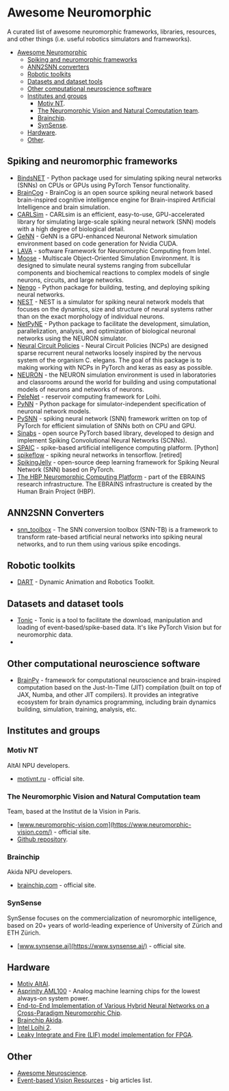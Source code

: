 # Awesome Neuromorphic

A curated list of awesome neuromorphic frameworks, libraries, resources, and other things (i.e. useful robotics simulators and frameworks).

- [Awesome Neuromorphic](#awesome-neuromorphic)
  * [Spiking and neuromorphic frameworks](#spiking-and-neuromorphic-frameworks)
  * [ANN2SNN converters](#ann2snn-converters)
  * [Robotic toolkits](#robotic-toolkits)
  * [Datasets and dataset tools](#datasets-and-dataset-tools)
  * [Other computational neuroscience software](other-computational-neuroscience-software)
  * [Institutes and groups](#institutes-and-groups)
    - [Motiv NT](#motiv-nt).
    - [The Neuromorphic Vision and Natural Computation team](#the-neuromorphic-vision-and-natural-computation-team).
    - [Brainchip](#brainchip).
    - [SynSense](#synsense).
  * [Hardware](#hardware).
  * [Other](#other).


## Spiking and neuromorphic frameworks

- [BindsNET](https://github.com/BindsNET/bindsnet) - Python package used for simulating spiking neural networks (SNNs) on CPUs or GPUs using PyTorch Tensor functionality.
- [BrainCog](https://github.com/BrainCog-X/Brain-Cog) - BrainCog is an open source spiking neural network based brain-inspired cognitive intelligence engine for Brain-inspired Artificial Intelligence and brain simulation.
- [CARLSim](https://github.com/UCI-CARL/CARLsim6) - CARLsim is an efficient, easy-to-use, GPU-accelerated library for simulating large-scale spiking neural network (SNN) models with a high degree of biological detail.
- [GeNN](https://github.com/genn-team/genn) - GeNN is a GPU-enhanced Neuronal Network simulation environment based on code generation for Nvidia CUDA.
- [LAVA](https://github.com/lava-nc) - software Framework for Neuromorphic Computing from Intel.
- [Moose](https://moose.ncbs.res.in/) -  Multiscale Object-Oriented Simulation Environment. It is designed to simulate neural systems ranging from subcellular components and biochemical reactions to complex models of single neurons, circuits, and large networks.
- [Nengo](https://www.nengo.ai/) - Python package for building, testing, and deploying spiking neural networks.
- [NEST](https://www.nest-simulator.org/) - NEST is a simulator for spiking neural network models that focuses on the dynamics, size and structure of neural systems rather than on the exact morphology of individual neurons.
- [NetPyNE](http://www.netpyne.org/) - Python package to facilitate the development, simulation, parallelization, analysis, and optimization of biological neuronal networks using the NEURON simulator.
- [Neural Circuit Policies](https://github.com/mlech26l/ncps) - Neural Circuit Policies (NCPs) are designed sparse recurrent neural networks loosely inspired by the nervous system of the organism C. elegans. The goal of this package is to making working with NCPs in PyTorch and keras as easy as possible.
- [NEURON](https://www.neuron.yale.edu/neuron/) - the NEURON simulation environment is used in laboratories and classrooms around the world for building and using computational models of neurons and networks of neurons.
- [PeleNet](https://github.com/sagacitysite/pelenet) - reservoir computing framework for Loihi.
- [PyNN](https://neuralensemble.org/PyNN/) - Python package for simulator-independent specification of neuronal network models.
- [PySNN](https://github.com/BasBuller/PySNN) - spiking neural network (SNN) framework written on top of PyTorch for efficient simulation of SNNs both on CPU and GPU.
- [Sinabs](https://www.synsense.ai/products/sinabs/) - open source PyTorch based library, developed to design and implement Spiking Convolutional Neural Networks (SCNNs).
- [SPAIC](https://github.com/ZhejianglabNCRC/SPAIC) - spike-based artificial intelligence computing platform. [Python]
- [spikeflow](https://github.com/colinator/spikeflow) - spiking neural networks in tensorflow. [retired]
- [SpikingJelly](https://github.com/fangwei123456/spikingjelly) - open-source deep learning framework for Spiking Neural Network (SNN) based on PyTorch.
- [The HBP Neuromorphic Computing Platform](https://electronicvisions.github.io/hbp-sp9-guidebook/) - part of the EBRAINS research infrastructure. The EBRAINS infrastructure is created by the Human Brain Project (HBP).


## ANN2SNN Converters

- [snn_toolbox](https://github.com/NeuromorphicProcessorProject/snn_toolbox) - The SNN conversion toolbox (SNN-TB) is a framework to transform rate-based artificial neural networks into spiking neural networks, and to run them using various spike encodings.


## Robotic toolkits

- [DART](https://dart.readthedocs.io/en/latest/) - Dynamic Animation and Robotics Toolkit.


## Datasets and dataset tools

- [Tonic](https://github.com/BrainCog-X/tonic_braincog) - Tonic is a tool to facilitate the download, manipulation and loading of event-based/spike-based data. It's like PyTorch Vision but for neuromorphic data.
- 


## Other computational neuroscience software

- [BrainPy](https://github.com/brainpy/BrainPy) - framework for computational neuroscience and brain-inspired computation based on the Just-In-Time (JIT) compilation (built on top of JAX, Numba, and other JIT compilers). It provides an integrative ecosystem for brain dynamics programming, including brain dynamics building, simulation, training, analysis, etc.


## Institutes and groups

### Motiv NT

AltAI NPU developers.

- [motivnt.ru](https://motivnt.ru/) - official site.


### The Neuromorphic Vision and Natural Computation team

Team, based at the Institut de la Vision in Paris.

- [www.neuromorphic-vision.com](https://www.neuromorphic-vision.com/) - official site.
- [Github repository](https://github.com/neuromorphic-paris).


### Brainchip

Akida NPU developers.

- [brainchip.com](https://brainchip.com/) - official site.


### SynSense

SynSense focuses on the commercialization of neuromorphic intelligence, based on 20+ years of world-leading experience of University of Zürich and ETH Zürich.

- [www.synsense.ai](https://www.synsense.ai/) - official site.


## Hardware

- [Motiv AltAI](https://motivnt.ru/neurochip-altai/).
- [Asprinity AML100](https://www.aspinity.com/aml100) - Analog machine learning chips for the lowest always-on system power.
- [End-to-End Implementation of Various Hybrid Neural Networks on a Cross-Paradigm Neuromorphic Chip](https://www.researchgate.net/publication/348962820).
- [Brainchip Akida](https://brainchip.com/akida-neural-processor-soc/).
- [Intel Loihi 2](https://www.intel.com/content/www/us/en/research/neuromorphic-computing-loihi-2-technology-brief.html).
- [Leaky Integrate and Fire (LIF) model implementation for FPGA](https://github.com/metr0jw/Spiking-Neural-Network-on-FPGA).


## Other

- [Awesome Neuroscience](https://github.com/realamirhe/awesome-computational-neuro-science).
- [Event-based Vision Resources](https://github.com/uzh-rpg/event-based_vision_resources#neuromorphic-systems) - big articles list.
